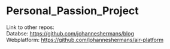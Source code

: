 # Personal_Passion_Project

Link to other repos: <br>
Databse: https://github.com/johanneshermans/blog <br>
Webplatform: https://github.com/johanneshermans/air-platform
